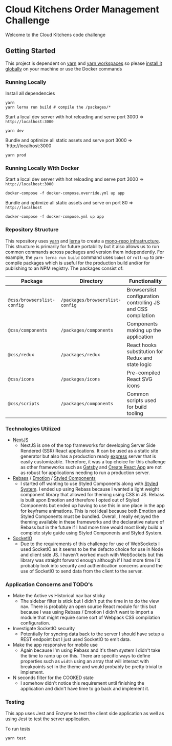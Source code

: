 # Cloud Kitchens Order Management Challenge

Welcome to the Cloud Kitchens code challenge

## Getting Started

This project is dependent on [yarn](https://yarnpkg.com/) and [yarn workspaces](https://classic.yarnpkg.com/en/docs/workspaces/) so please [install it globally](https://classic.yarnpkg.com/en/docs/install/#mac-stable) on your machine or use the Docker commands

### Running Locally
Install all dependencies
```
yarn
yarn lerna run build # compile the /packages/*
```

Start a local dev server with hot reloading and serve port 3000 => `http://localhost:3000`
```
yarn dev
```

Bundle and optimize all static assets and serve port 3000 => `http://localhost:3000
```
yarn prod
```

### Running Locally With Docker
Start a local dev server with hot reloading and serve port 3000 => `http://localhost:3000`
```
docker-compose -f docker-compose.override.yml up app
```

Bundle and optimize all static assets and serve on port 80 => `http://localhost`
```
docker-compose -f docker-compose.yml up app
```

### Repository Structure
This repository uses [yarn](https://yarnpkg.com/) and [lerna](https://github.com/lerna/lerna) to create a [mono-repo infrastructure](https://github.com/babel/babel/blob/master/packages/README.md). This structure is primarily for future portability but it also allows us to run common commands across packages and version them independently. For example, the `yarn lerna run build` command uses `babel` or `roll-up` to pre-compile packages which is useful for the production build and/or for publishing to an NPM registry. The packages consist of:

| Package | Directory | Functionality |
|--------|-------|-------|
| `@css/browserslist-config` | `/packages/browserslist-config` | Browserslist configuration controlling JS and CSS compilation |
| `@css/components` | `/packages/components` | Components making up the application |
| `@css/redux` | `/packages/redux` | React hooks substitution for Redux and state logic |
| `@css/icons` | `/packages/icons` | Pre-compiled React SVG icons |
| `@css/scripts` | `/packages/components` | Common scripts used for build tooling |

### Technologies Utilized
- [NextJS](https://nextjs.org/)
  - NextJS is one of the top frameworks for developing Server Side Rendered (SSR) React applications. It can be used as a static site generator but also has a production ready [express](https://expressjs.com/) server that is easily customizable. Therefore, it was a top choice for this challenge as other frameworks such as [Gatsby](https://www.gatsbyjs.org/) and [Create React App](https://create-react-app.dev/) are not as robust for applications needing to run a production server.
- [Rebass](https://rebassjs.org/) / [Emotion](https://emotion.sh/docs/introduction) / [Styled Components](https://styled-components.com/)
  - I started off wanting to use Styled Components along with [Styled System](https://styled-system.com/). I ended up using Rebass because I wanted a light weight component library that allowed for theming using CSS in JS. Rebass is built upon Emotion and therefore I opted out of Styled Components but ended up having to use this in one place in the app for keyframe animations. This is not ideal because both Emotion and Styled Components must be bundled. Overall, I really enjoyed the theming available in these frameworks and the declarative nature of Rebass but in the future if I had more time would most likely build a complete style guide using Styled Components and Styled System.
- [SocketIO](https://socket.io/)
  - Due to the requirements of this challenge for use of WebSockets I used SocketIO as it seems to be the defacto choice for use in Node and client side JS. I haven't worked much with WebSockets but this library was straight forward enough although if I had more time I'd probably look into security and authentication concerns around the use of SocketIO to send data from the client to the server.

### Application Concerns and TODO's
- Make the Active vs Historical nav bar sticky
  - The sidebar filter is stick but I didn't put the time in to do the view nav. There is probably an open source React module for this but because I was using Rebass / Emotion I didn't want to import a module that might require some sort of Webpack CSS compilation configuration.
- Investigate SocketIO security
  - Potentially for syncing data back to the server I should have setup a REST endpoint but I just used SocketIO to emit data.
- Make the app responsive for mobile use
  - Again because I'm using Rebass and it's them system I didn't take the time to ramp up on this. There are specific ways to define properties such as `width` using an array that will interact with breakpoints set in the theme and would probably be pretty trivial to implement.
- N seconds filter for the COOKED state
  - I somehow didn't notice this requirement until finishing the application and didn't have time to go back and implement it.

### Testing
This app uses Jest and Enzyme to test the client side application as well as using Jest to test the server application.

To run tests
```
yarn test
```


